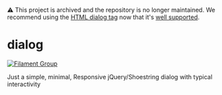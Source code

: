 
:warning: This project is archived and the repository is no longer maintained. We recommend using the [HTML dialog tag](https://developer.mozilla.org/en-US/docs/Web/HTML/Element/dialog) now that it's [well supported](https://caniuse.com/dialog). 

# dialog

[![Filament Group](http://filamentgroup.com/images/fg-logo-positive-sm-crop.png) ](http://www.filamentgroup.com/)

Just a simple, minimal, Responsive jQuery/Shoestring dialog with typical interactivity
